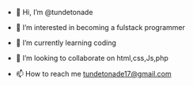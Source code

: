 - 👋 Hi, I’m @tundetonade
- 👀 I’m interested in becoming a fulstack programmer

- 🌱 I’m currently learning coding
- 💞️ I’m looking to collaborate on html,css,Js,php
- 📫 How to reach me tundetonade17@gmail.com

<!---
tundetonade/tundetonade is a ✨ special ✨ repository because its `README.md` (this file) appears on your GitHub profile.
You can click the Preview link to take a look at your changes.
--->
